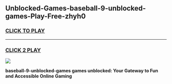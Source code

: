 
## Unblocked-Games-baseball-9-unblocked-games-Play-Free-zhyh0
<h3>
<a href="https://premium76.site?title=baseball-9-unblocked-games&ref=23A">CLICK TO PLAY</a></h3>
<hr>

<h3>
<a href="https://premium76.site?title=baseball-9-unblocked-games&ref=23A">CLICK 2 PLAY</a>
  
</h3>

<a href="https://premium76.site?title=baseball-9-unblocked-games&ref=23A"><img src="https://clearcache.store/games.png"></a>


**baseball-9-unblocked-games games unblocked: Your Gateway to Fun and Accessible Online Gaming**
